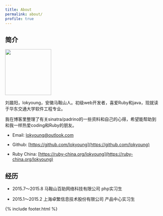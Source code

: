 ```yaml
---
title: About
permalink: about/
profile: true
---
```

## 简介

<img src="{{ site.baseurl }}assets/images/avatar.png" width="150px">

刘晨阳，lokyoung，安徽马鞍山人。初级web开发者，喜爱Ruby和java，现就读于华东交通大学软件工程专业。

我在博客里整理了有关sinatra/padrino的一些资料和自己的心得，希望能帮助到和我一样热爱coding和Ruby的朋友。  

- Email: [lokyoung@outlook.com](mailto:lokyoung@outlook.com)

- Github: [https://github.com/lokyoung](https://github.com/lokyoung)

- Ruby China: [https://ruby-china.org/lokyoung](https://ruby-china.org/lokyoung)

## 经历
- 2015.7～2015.8 马鞍山百助网络科技有限公司 php实习生

- 2015.1～2015.2 上海卓繁信息技术股份有限公司 产品中心实习生

{% include footer.html %}
